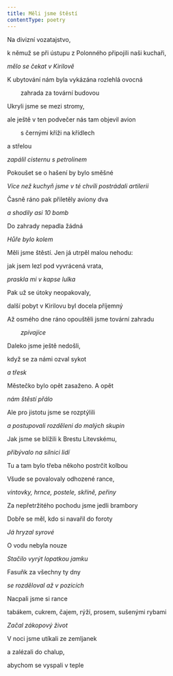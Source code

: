 ```yaml
---
title: Měli jsme štěstí
contentType: poetry
---
```


<section>

Na divizní vozatajstvo,

k němuž se při ústupu z Polonného připojili naši kuchaři,

_mělo se čekat v Kirilově_

</section>

<section>

K ubytování nám byla vykázána rozlehlá ovocná

        zahrada za tovární budovou

Ukryli jsme se mezi stromy,

ale ještě v ten podvečer nás tam objevil avion

        s černými kříži na křídlech

a střelou

_zapálil cisternu s petrolinem_

</section>

<section>

Pokoušet se o hašení by bylo směšné

_Více než kuchyň jsme v té chvíli postrádali artilerii_

</section>

<section>

Časně ráno pak přiletěly aviony dva

_a shodily asi 10 bomb_

</section>

<section>

Do zahrady nepadla žádná

_Hůře bylo kolem_

</section>

<section>

Měli jsme štěstí. Jen já utrpěl malou nehodu:

jak jsem lezl pod vyvrácená vrata,

_praskla mi v kapse lulka_

</section>

<section>

Pak už se útoky neopakovaly,

další pobyt v Kirilovu byl docela příjemný

Až osmého dne ráno opouštěli jsme tovární zahradu

        _zpívajíce_

</section>

<section>

Daleko jsme ještě nedošli,

když se za námi ozval sykot

_a třesk_

</section>

<section>

Městečko bylo opět zasaženo. A opět

_nám štěstí přálo_

</section>

<section>

Ale pro jistotu jsme se rozptýlili

_a postupovali rozděleni do malých skupin_

</section>

<section>

Jak jsme se blížili k Brestu Litevskému,

_přibývalo na silnici lidí_

</section>

<section>

Tu a tam bylo třeba někoho postrčit kolbou

Všude se povalovaly odhozené rance,

_vintovky, hrnce, postele, skříně, peřiny_

</section>

<section>

Za nepřetržitého pochodu jsme jedli brambory

Dobře se měl, kdo si navařil do foroty

_Já hryzal syrové_

</section>

<section>

O vodu nebyla nouze

_Stačilo vyrýt lopatkou jamku_

</section>

<section>

Fasuňk za všechny ty dny

_se rozděloval až v pozicích_

</section>

<section>

Nacpali jsme si rance

tabákem, cukrem, čajem, rýží, prosem, sušenými rybami

_Začal zákopový život_

</section>

<section>

V noci jsme utíkali ze zemljanek

a zalézali do chalup,

abychom se vyspali v teple

</section>
